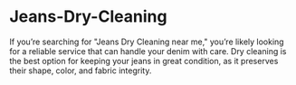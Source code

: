 # Jeans-Dry-Cleaning
If you’re searching for "Jeans Dry Cleaning near me," you’re likely looking for a reliable service that can handle your denim with care. Dry cleaning is the best option for keeping your jeans in great condition, as it preserves their shape, color, and fabric integrity. 
